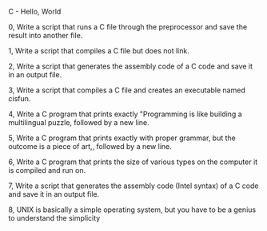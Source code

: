 C - Hello, World

0, Write a script that runs a C file through the preprocessor and save the result into another file.

1, Write a script that compiles a C file but does not link.

2, Write a script that generates the assembly code of a C code and save it in an output file.

3, Write a script that compiles a C file and creates an executable named cisfun.

4, Write a C program that prints exactly "Programming is like building a multilingual puzzle, followed by a new line.

5, Write a C program that prints exactly with proper grammar, but the outcome is a piece of art,, followed by a new line.

6, Write a C program that prints the size of various types on the computer it is compiled and run on.

7, Write a script that generates the assembly code (Intel syntax) of a C code and save it in an output file.

8, UNIX is basically a simple operating system, but you have to be a genius to understand the simplicity
